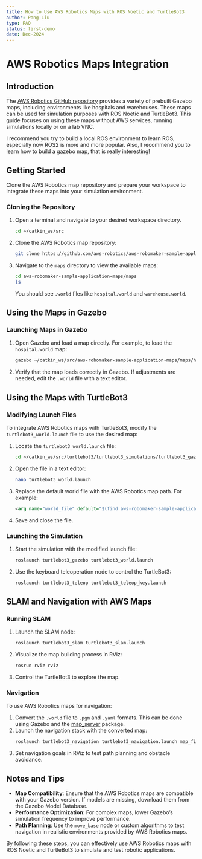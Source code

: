 ```yaml
---
title: How to Use AWS Robotics Maps with ROS Noetic and TurtleBot3
author: Pang Liu
type: FAQ
status: first-demo
date: Dec-2024
---
```

# AWS Robotics Maps Integration

## Introduction

The [AWS Robotics GitHub repository](https://github.com/aws-robotics) provides a variety of prebuilt Gazebo maps, including environments like hospitals and warehouses. These maps can be used for simulation purposes with ROS Noetic and TurtleBot3. This guide focuses on using these maps without AWS services, running simulations locally or on a lab VNC.

I recommend you try to build a local ROS environment to learn ROS, especially now ROS2 is more and more popular. Also, I recommend you to learn how to build a gazebo map, that is really interesting!

## Getting Started

Clone the AWS Robotics map repository and prepare your workspace to integrate these maps into your simulation environment.

### Cloning the Repository

1. Open a terminal and navigate to your desired workspace directory.
   ```bash
   cd ~/catkin_ws/src
   ```
2. Clone the AWS Robotics map repository:
   ```bash
   git clone https://github.com/aws-robotics/aws-robomaker-sample-application-maps.git
   ```
3. Navigate to the `maps` directory to view the available maps:
   ```bash
   cd aws-robomaker-sample-application-maps/maps
   ls
   ```

   You should see `.world` files like `hospital.world` and `warehouse.world`.

## Using the Maps in Gazebo

### Launching Maps in Gazebo

1. Open Gazebo and load a map directly. For example, to load the `hospital.world` map:
   ```bash
   gazebo ~/catkin_ws/src/aws-robomaker-sample-application-maps/maps/hospital.world
   ```
2. Verify that the map loads correctly in Gazebo. If adjustments are needed, edit the `.world` file with a text editor.

## Using the Maps with TurtleBot3

### Modifying Launch Files

To integrate AWS Robotics maps with TurtleBot3, modify the `turtlebot3_world.launch` file to use the desired map:

1. Locate the `turtlebot3_world.launch` file:
   ```bash
   cd ~/catkin_ws/src/turtlebot3/turtlebot3_simulations/turtlebot3_gazebo/launch
   ```
2. Open the file in a text editor:
   ```bash
   nano turtlebot3_world.launch
   ```
3. Replace the default world file with the AWS Robotics map path. For example:
   ```xml
   <arg name="world_file" default="$(find aws-robomaker-sample-application-maps)/maps/hospital.world"/>
   ```
4. Save and close the file.

### Launching the Simulation

1. Start the simulation with the modified launch file:
   ```bash
   roslaunch turtlebot3_gazebo turtlebot3_world.launch
   ```
2. Use the keyboard teleoperation node to control the TurtleBot3:
   ```bash
   roslaunch turtlebot3_teleop turtlebot3_teleop_key.launch
   ```

## SLAM and Navigation with AWS Maps

### Running SLAM

1. Launch the SLAM node:
   ```bash
   roslaunch turtlebot3_slam turtlebot3_slam.launch
   ```
2. Visualize the map building process in RViz:
   ```bash
   rosrun rviz rviz
   ```
3. Control the TurtleBot3 to explore the map.

### Navigation

To use AWS Robotics maps for navigation:

1. Convert the `.world` file to `.pgm` and `.yaml` formats. This can be done using Gazebo and the [map\_server](http://wiki.ros.org/map_server) package.
2. Launch the navigation stack with the converted map:
   ```bash
   roslaunch turtlebot3_navigation turtlebot3_navigation.launch map_file:=/path/to/your_map.yaml
   ```
3. Set navigation goals in RViz to test path planning and obstacle avoidance.

## Notes and Tips

- **Map Compatibility**: Ensure that the AWS Robotics maps are compatible with your Gazebo version. If models are missing, download them from the Gazebo Model Database.
- **Performance Optimization**: For complex maps, lower Gazebo’s simulation frequency to improve performance.
- **Path Planning**: Use the `move_base` node or custom algorithms to test navigation in realistic environments provided by AWS Robotics maps.

By following these steps, you can effectively use AWS Robotics maps with ROS Noetic and TurtleBot3 to simulate and test robotic applications.
